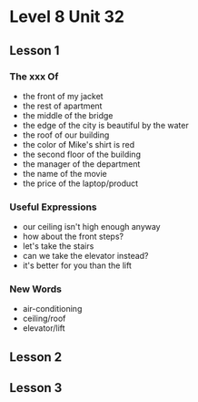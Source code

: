 # Level 8 Unit 32

## Lesson 1
### The xxx Of
- the front of my jacket
- the rest of apartment
- the middle of the bridge
- the edge of the city is beautiful by the water
- the roof of our building
- the color of Mike's shirt is red
- the second floor of the building
- the manager of the department
- the name of the movie
- the price of the laptop/product
### Useful Expressions
- our ceiling isn't high enough anyway
- how about the front steps?
- let's take the stairs
- can we take the elevator instead?
- it's better for you than the lift

### New Words
- air-conditioning
- ceiling/roof
- elevator/lift

## Lesson 2

## Lesson 3
